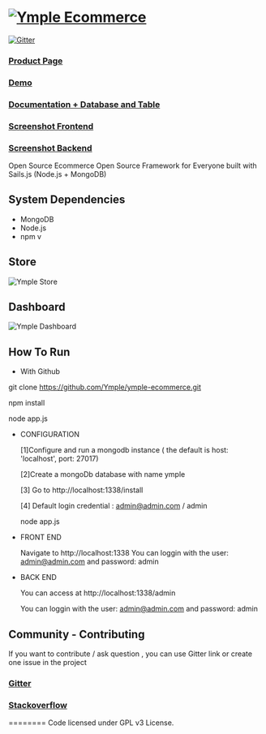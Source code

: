 <h1>
<a href="https://www.ymple.com"><img alt="Ymple Ecommerce" src="https://www.ymple.com/img/colors/blue/logo_big.png" title="Ymple Ecommerce"/></a>
</h1>

[![Gitter](https://badges.gitter.im/JoinChat.svg)](https://gitter.im/Ymple/ymple-commerce?utm_source=badge&utm_medium=badge&utm_campaign=pr-badge&utm_content=badge)

### [Product Page](https://www.ymple.com/)

### [Demo](http://demo.ymple.com/)

### [Documentation + Database and Table](http://doc.ymple.com/)

### [Screenshot Frontend](https://www.ymple.com/en/screenshot-front/)

### [Screenshot Backend](https://www.ymple.com/en/screenshot-back/)


Open Source Ecommerce Open Source Framework for Everyone built with Sails.js (Node.js + MongoDB)

System Dependencies
--------

* MongoDB
* Node.js
* npm v


## Store

![Ymple Store](https://www.ymple.com/img/screenshot/demo-front-home-20170917.png)


## Dashboard

![Ymple Dashboard](https://www.ymple.com/img/demo2/admin-board-2018-1.png)



How To Run
--------

- With Github

git clone https://github.com/Ymple/ymple-ecommerce.git

npm install

node app.js

- CONFIGURATION

     [1]Configure and run a mongodb instance ( the default is  host: 'localhost', port: 27017)

     [2]Create a mongoDb database with name ymple

     [3] Go to http://localhost:1338/install

     [4] Default login credential : admin@admin.com / admin

     node app.js

- FRONT END

     Navigate to http://localhost:1338
     You can loggin with the user:  admin@admin.com and password: admin

- BACK END

     You can access at http://localhost:1338/admin

     You can loggin with the user:  admin@admin.com and password: admin


Community - Contributing
--------

If you want to contribute / ask question , you can use Gitter link or create one issue in the project

### [Gitter](https://gitter.im/Ymple/ymple-commerce)

### [Stackoverflow](https://stackoverflow.com/search?q=ymple+ecommerce)


========
Code licensed under GPL v3 License.

